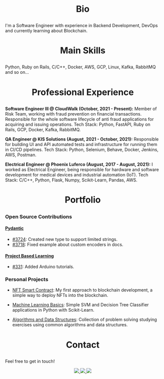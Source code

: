 # <p align="center"> Bio </p>

I'm a Software Engineer with experience in Backend Development, DevOps and currently learning about Blockchain.

# <p align="center"> Main Skills </p>

Python, Ruby on Rails, C/C++, Docker, AWS, GCP, Linux, Kafka, RabbitMQ and so on...

# <p align="center"> Professional Experience </p>

**Software Engineer III @ CloudWalk (October, 2021 - Present):** Member of Risk Team, working with fraud prevention on financial transactions. Responsible for the whole software lifecycle of anti fraud applications for acquiring and issuing operations. Tech Stack: Python, FastAPI, Ruby on Rails, GCP, Docker, Kafka, RabbitMQ.

**QA Engineer @ KIS Solutions (August, 2021 - October, 2021):** Responsible for building UI and API automated tests and infrastructure for running them in CI/CD pipelines. Tech Stack: Python, Selenium, Behave, Docker, Jenkins, AWS, Postman.

**Electrical Engineer @ Phoenix Luferco (August, 2017 - August, 2021):** I worked as Electrical Engineer, being responsible for hardware and software development for medical devices and industrial automation (IoT). Tech Stack: C/C++, Python, Flask, Numpy, Scikit-Learn, Pandas, AWS.

# <p align="center"> Portfolio </p>

### Open Source Contributions

#### [Pydantic](https://github.com/samuelcolvin/pydantic)
- [#3724](https://github.com/samuelcolvin/pydantic/pull/3724): Created new type to support limited strings.
- [#3718](https://github.com/samuelcolvin/pydantic/pull/3718): Fixed example about custom encoders in docs.

#### [Project Based Learning](https://github.com/practical-tutorials/project-based-learning)
- [#331](https://github.com/practical-tutorials/project-based-learning/pull/331): Added Arduino tutorials.

### Personal Projects

- [NFT Smart Contract](https://github.com/lucastosetto/nft-genesis): My first approach to blockchain development, a simple way to deploy NFTs into the blockchain.

- [Machine Learning Basics](https://github.com/lucastosetto/machine-learning-basics): Simple SVM and Decision Tree Classifier applications in Python with Scikit-Learn. 

- [Algorithms and Data Structures](https://github.com/lucastosetto/algorithms-data-structures): Collection of problem solving studying exercises using common algorithms and data structures.
    
# <p align="center"> Contact </p>

Feel free to get in touch!

<p align="center">

<a href="https://www.linkedin.com/in/lucastosettomorvillo" alt="linkedin" target="_blank">
 <img src="https://img.shields.io/badge/LinkedIn-0077B5?style=for-the-badge&logo=linkedin&logoColor=white">
</a>

<a href="https://wa.me/5516981346245" alt="WhatsApp" target="_blank">
 <img src="https://img.shields.io/badge/WhatsApp-25D366?style=for-the-badge&logo=whatsapp&logoColor=white"/>
</a>

<a href="mailto:lucastosetto@outlook.com" alt="Outlook" target="_blank">
 <img src="https://img.shields.io/badge/Microsoft_Outlook-0078D4?style=for-the-badge&logo=microsoft-outlook&logoColor=white"/>
</a>

 </p>
